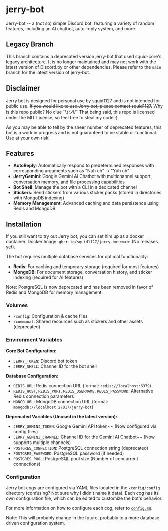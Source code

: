 # jerry-bot

Jerry-bot -- a (not so) simple Discord bot, featuring a variety of random features, including an AI chatbot, auto-reply system, and more.

## Legacy Branch

This branch contains a deprecated version jerry-bot that used squid-core's legacy architecture. It is no longer maintained and may not work with the latest version of Discord.py or other dependencies. Please refer to the `main` branch for the latest version of jerry-bot.

## Disclaimer

Jerry bot is designed for personal use by squid1127 and is not intended for public use. ~~If you would like to use Jerry bot, please contact squid1127.~~ Why is this repo public? No clue ¯\\_(ツ)_/¯ That being said, this repo is licensed under the MIT License, so feel free to steal my code :)

As you may be able to tell by the sheer number of deprecated features, this bot is a work in progress and is not guaranteed to be stable or functional. Use at your own risk!

## Features

- **AutoReply**: Automatically respond to predetermined responses with corresponding arguments such as "Nuh uh" → "Yuh uh"
- **JerryGemini**: Google Gemini AI Chatbot with multichannel support, conversation memory, and file processing capabilities
- **Bot Shell**: Manage the bot with a CLI in a dedicated channel
- **Stickers**: Send stickers from various sticker packs (stored in directories with MongoDB indexing)
- **Memory Management**: Advanced caching and data persistence using Redis and MongoDB

## Installation

If you still want to try out Jerry bot, you can set him up as a docker container. Docker Image: `ghcr.io/squid1127/jerry-bot:main` (No releases yet).

The bot requires multiple database services for optimal functionality:

- **Redis**: For caching and temporary storage (required for most features)
- **MongoDB**: For document storage, conversation history, and sticker indexing (required for AI features)

Note: PostgreSQL is now deprecated and has been removed in favor of Redis and MongoDB for memory management.

### Volumes

- `/config`: Configuration & cache files
- `/communal`: Shared resources such as stickers and other assets (deprecated)

### Environment Variables

**Core Bot Configuration:**

- `JERRY_TOKEN`: Discord bot token
- `JERRY_SHELL`: Channel ID for the bot shell

**Database Configuration:**

- `REDIS_URL`: Redis connection URL (format: `redis://localhost:6379`)
- `REDIS_HOST`, `REDIS_PORT`, `REDIS_USERNAME`, `REDIS_PASSWORD`: Alternative Redis connection parameters
- `MONGO_URL`: MongoDB connection URL (format: `mongodb://localhost:27017/jerry-bot`)

**Deprecated Variables (Unused in the latest version):**

- `JERRY_GEMINI_TOKEN`: Google Gemini API token~~ (Now configured via config files)
- `JERRY_GEMINI_CHANNEL`: Channel ID for the Gemini AI Chatbot~~ (Now supports multiple channels)
- `POSTGRES_CONNECTION`: PostgreSQL connection string (deprecated)
- `POSTGRES_PASSWORD`: PostgreSQL password (if needed)
- `POSTGRES_POOL`: PostgreSQL pool size (Number of concurrent connections)

### Configuration

Jerry bot cogs are configured via YAML files located in the `/config/config` directory (confusing? Not sure why I didn't name it data). Each cog has its own configuration file, which can be edited to customize the bot's behavior.

For more information on how to configure each cog, refer to [`config.md`](config.md).

Note: This will probably change in the future, probably to a more database-driven configuration system.

